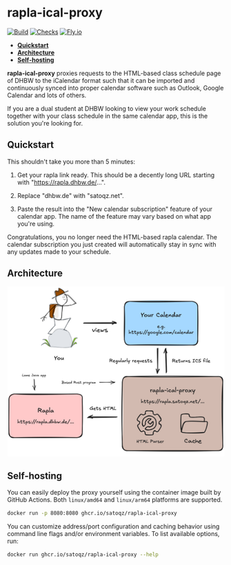 # rapla-ical-proxy

[![Build](https://img.shields.io/github/actions/workflow/status/satoqz/rapla-ical-proxy/build-push.yml?label=build&logo=docker)](https://github.com/satoqz/rapla-ical-proxy/pkgs/container/rapla-ical-proxy)
[![Checks](https://img.shields.io/github/actions/workflow/status/satoqz/rapla-ical-proxy/checks.yml?label=checks&logo=github)](https://github.com/satoqz/rapla-ical-proxy/actions/workflows/checks.yml)
[![Fly.io](https://img.shields.io/github/deployments/satoqz/rapla-ical-proxy/production?label=fly.io&logo=fly.io)](https://github.com/satoqz/rapla-ical-proxy/deployments/production)

- [**Quickstart**](#quickstart)
- [**Architecture**](#architecture)
- [**Self-hosting**](#self-hosting)

**rapla-ical-proxy** proxies requests to the HTML-based class schedule page of DHBW to the iCalendar format such that it can be imported and continuously synced into proper calendar software such as Outlook, Google Calendar and lots of others.

If you are a dual student at DHBW looking to view your work schedule together with your class schedule in the same calendar app, this is the solution you're looking for.

## Quickstart

This shouldn't take you more than 5 minutes:

1. Get your rapla link ready. This should be a decently long URL starting with "https://rapla.dhbw.de/...".

2. Replace "dhbw.de" with "satoqz.net".

3. Paste the result into the "New calendar subscription" feature of your calendar app. The name of the feature may vary based on what app you're using.

Congratulations, you no longer need the HTML-based rapla calendar. The calendar subscription you just created will automatically stay in sync with any updates made to your schedule.

## Architecture

![Architecture Diagram](./docs/architecture.png)

## Self-hosting

You can easily deploy the proxy yourself using the container image built by GitHub Actions. Both `linux/amd64` and `linux/arm64` platforms are supported.

```sh
docker run -p 8080:8080 ghcr.io/satoqz/rapla-ical-proxy
```

You can customize address/port configuration and caching behavior using command line flags and/or environment variables. To list available options, run:

```sh
docker run ghcr.io/satoqz/rapla-ical-proxy --help
```
